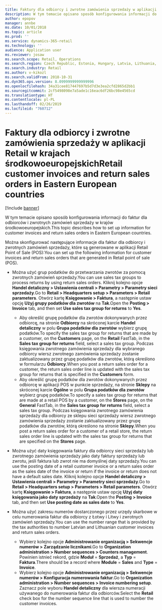 ```yaml
---
title: Faktury dla odbiorcy i zwrotne zamówienia sprzedaży w aplikacji Retail w krajach środkowoeuropejskich
description: W tym temacie opisano sposób konfigurowania informacji do faktur dla odbiorców i zwrotnych zamówień sprzedaży w krajów środkowoeuropejskich.
author: epopov
manager: annbe
ms.date: 10/01/2018
ms.topic: article
ms.prod: ''
ms.service: dynamics-365-retail
ms.technology: ''
audience: Application user
ms.reviewer: josaw
ms.search.scope: Retail, Operations
ms.search.region: Czech Republic, Estonia, Hungary, Latvia, Lithuania, Poland, Russia
ms.search.industry: Retail
ms.author: v-kikozl
ms.search.validFrom: 2018-10-31
ms.dyn365.ops.version: 8.0999999999999996
ms.openlocfilehash: 34a31cee817447697b5d7d3e3ea2cfd2865d2bb1
ms.sourcegitcommit: 2cf5498098e7a5ade1c16eac6df26bc98e4565cd
ms.translationtype: HT
ms.contentlocale: pl-PL
ms.lasthandoff: 02/26/2019
ms.locfileid: "760712"
---
```

# <a name="retail-customer-invoices-and-return-sales-orders-in-eastern-european-countries"></a><span data-ttu-id="3638d-103">Faktury dla odbiorcy i zwrotne zamówienia sprzedaży w aplikacji Retail w krajach środkowoeuropejskich</span><span class="sxs-lookup"><span data-stu-id="3638d-103">Retail customer invoices and return sales orders in Eastern European countries</span></span>


[!include [banner](../../includes/banner.md)]

<span data-ttu-id="3638d-104">W tym temacie opisano sposób konfigurowania informacji do faktur dla odbiorców i zwrotnych zamówień sprzedaży w krajów środkowoeuropejskich.</span><span class="sxs-lookup"><span data-stu-id="3638d-104">This topic describes how to set up information for customer invoices and return sales orders in Eastern European countries.</span></span>

<span data-ttu-id="3638d-105">Można skonfigurować następujące informacje dla faktur dla odbiorcy i zwrotnych zamówień sprzedaży, które są generowane w aplikacji Retail Point of Sale (POS):</span><span class="sxs-lookup"><span data-stu-id="3638d-105">You can set up the following information for customer invoices and return sales orders that are generated in Retail point of sale (POS).</span></span>

- <span data-ttu-id="3638d-106">Można użyć grup podatków do przetwarzania zwrotów za pomocą zwrotnych zamówień sprzedaży.</span><span class="sxs-lookup"><span data-stu-id="3638d-106">You can use sales tax groups to process returns by using return sales orders.</span></span> <span data-ttu-id="3638d-107">Kliknij kolejno opcje **Handel detaliczny \> Ustawienia centrali \> Parametry \> Parametry sieci sprzedaży**.</span><span class="sxs-lookup"><span data-stu-id="3638d-107">Go to **Retail \> Headquarters setup \> Parameters \> Retail parameters**.</span></span> <span data-ttu-id="3638d-108">Otwórz kartę **Księgowanie \> Faktura**, a następnie ustaw opcję **Użyj grupy podatków dla zwrotów** na **Tak**.</span><span class="sxs-lookup"><span data-stu-id="3638d-108">Open the **Posting \> Invoice** tab, and then set **Use sales tax group for returns** to **Yes**.</span></span>

    * <span data-ttu-id="3638d-109">Aby określić grupę podatków dla zwrotów dokonywanych przez odbiorcę, na stronie **Odbiorcy** na skróconej karcie **Handel detaliczny** w polu **Grupa podatków dla zwrotów** wybierz grupę podatków.</span><span class="sxs-lookup"><span data-stu-id="3638d-109">To specify the sales tax group for returns that are made by a customer, on the **Customers** page, on the **Retail** FastTab, in the **Sales tax group for returns** field, select a sales tax group.</span></span> <span data-ttu-id="3638d-110">Podczas księgowania zwrotnego zamówienia sprzedaży dla wybranego odbiorcy wiersz zwrotnego zamówienia sprzedaży zostanie zaktualizowany przez grupę podatków dla zwrotów, którą określono w formularzu **Odbiorcy**.</span><span class="sxs-lookup"><span data-stu-id="3638d-110">When you post a return sales order for a customer, the return sales order line is updated with the sales tax group for returns that is specified in the **Customers** form.</span></span>
    * <span data-ttu-id="3638d-111">Aby określić grupę podatków dla zwrotów dokonywanych przez odbiorcę w aplikacji POS w punkcie sprzedaży, na stronie **Sklepy** na skróconej karcie **Ogólne** w polu **Grupa podatków dla zwrotów** wybierz grupę podatków.</span><span class="sxs-lookup"><span data-stu-id="3638d-111">To specify a sales tax group for returns that are made at a retail POS by a customer, on the **Stores** page, on the **General** FastTab, in the **Sales tax group for returns** field, select a sales tax group.</span></span> <span data-ttu-id="3638d-112">Podczas księgowania zwrotnego zamówienia sprzedaży dla odbiorcy ze sklepu sieci sprzedaży wiersz zwrotnego zamówienia sprzedaży zostanie zaktualizowany przez grupę podatków dla zwrotów, którą określono na stronie **Sklepy**.</span><span class="sxs-lookup"><span data-stu-id="3638d-112">When you post a return sales order for a customer of a retail store, the return sales order line is updated with the sales tax group for returns that are specified on the **Stores** page.</span></span>

- <span data-ttu-id="3638d-113">Można użyć daty księgowania faktury dla odbiorcy sieci sprzedaży lub zwrotnego zamówienia sprzedaży jako daty faktury sprzedaży lub zwrotu, jeśli faktura lub zwrot nie ma domyślnej daty sprzedaży.</span><span class="sxs-lookup"><span data-stu-id="3638d-113">You can use the posting date of a retail customer invoice or a return sales order as the sales date of the invoice or return if the invoice or return does not have a default sales date.</span></span> <span data-ttu-id="3638d-114">Kliknij kolejno opcje **Handel detaliczny \> Ustawienia centrali \> Parametry \> Parametry sieci sprzedaży**.</span><span class="sxs-lookup"><span data-stu-id="3638d-114">Go to **Retail \> Headquarters setup \> Parameters \> Retail parameters**.</span></span> <span data-ttu-id="3638d-115">Otwórz kartę **Księgowanie \> Faktura**, a następnie ustaw opcję **Użyj daty księgowania jako daty sprzedaży** na **Tak**.</span><span class="sxs-lookup"><span data-stu-id="3638d-115">Open the **Posting \> Invoice** tab, and then set **Use posting date as sales date** to **Yes**.</span></span>
- <span data-ttu-id="3638d-116">Można użyć zakresu numerów dostarczonego przez urzędy skarbowe w celu numerowania faktur dla odbiorcy z Łotwy i Litwy i zwrotnych zamówień sprzedaży.</span><span class="sxs-lookup"><span data-stu-id="3638d-116">You can use the number range that is provided by the tax authorities to number Latvian and Lithuanian customer invoices and return sales orders.</span></span>

    * <span data-ttu-id="3638d-117">Wybierz kolejno opcje **Administrowanie organizacją \> Sekwencje numerów \> Zarządzanie licznikami**.</span><span class="sxs-lookup"><span data-stu-id="3638d-117">Go to **Organization administration \> Number sequences \> Counters management**.</span></span> <span data-ttu-id="3638d-118">Powinien istnieć rekord, gdzie **Moduł** = **Sprzedaż**, a **Typ** = **Faktura**.</span><span class="sxs-lookup"><span data-stu-id="3638d-118">There should be a record where **Module** = **Sales** and **Type** = **Invoice**.</span></span>
    * <span data-ttu-id="3638d-119">Wybierz kolejno opcje **Administrowanie organizacją \> Sekwencje numerów \> Konfiguracja numerowania faktur**.</span><span class="sxs-lookup"><span data-stu-id="3638d-119">Go to **Organization administration \> Number sequences \> Invoice numbering setup**.</span></span> <span data-ttu-id="3638d-120">Zaznacz pole wyboru **Handel detaliczny** dla wiersza numeracji używanego do numerowania faktur dla odbiorców.</span><span class="sxs-lookup"><span data-stu-id="3638d-120">Select the **Retail** check box for the number sequence line that is used to number the customer invoices.</span></span>
